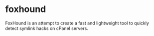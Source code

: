 # foxhound
FoxHound is an attempt to create a fast and lightweight tool to quickly detect symlink hacks on cPanel servers. 
